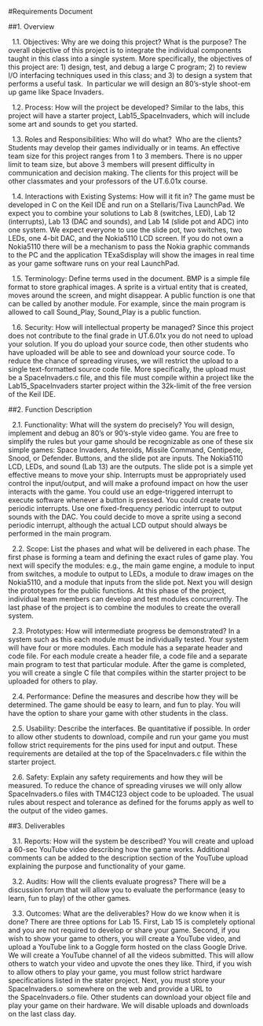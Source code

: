 #Requirements Document

##1. Overview

  1.1. Objectives: Why are we doing this project? What is the purpose? The overall objective of this project is to integrate the individual components taught in this class into a single system. More specifically, the objectives of this project are: 1) design, test, and debug a large C program; 2) to review I/O interfacing techniques used in this class; and 3) to design a system that performs a useful task.  In particular we will design an 80’s-style shoot-em up game like Space Invaders.

  1.2. Process: How will the project be developed? Similar to the labs, this project will have a starter project, Lab15_SpaceInvaders, which will include some art and sounds to get you started.

  1.3. Roles and Responsibilities: Who will do what?  Who are the clients? Students may develop their games individually or in teams. An effective team size for this project ranges from 1 to 3 members. There is no upper limit to team size, but above 3 members will present difficulty in communication and decision making. The clients for this project will be other classmates and your professors of the UT.6.01x course.

 
  1.4. Interactions with Existing Systems: How will it fit in? The game must be developed in C on the Keil IDE and run on a Stellaris/Tiva LaunchPad. We expect you to combine your solutions to Lab 8 (switches, LED), Lab 12 (interrupts), Lab 13 (DAC and sounds), and Lab 14 (slide pot and ADC) into one system. We expect everyone to use the slide pot, two switches, two LEDs, one 4-bit DAC, and the Nokia5110 LCD screen. If you do not own a Nokia5110 there will be a mechanism to pass the Nokia graphic commands to the PC and the application TExaSdisplay will show the images in real time as your game software runs on your real LaunchPad.

  1.5. Terminology: Define terms used in the document. BMP is a simple file format to store graphical images. A sprite is a virtual entity that is created, moves around the screen, and might disappear. A public function is one that can be called by another module. For example, since the main program is allowed to call Sound_Play, Sound_Play is a public function.

  1.6. Security: How will intellectual property be managed? Since this project does not contribute to the final grade in UT.6.01x you do not need to upload your solution. If you do upload your source code, then other students who have uploaded will be able to see and download your source code. To reduce the chance of spreading viruses, we will restrict the upload to a single text-formatted source code file. More specifically, the upload must be a SpaceInvaders.c file, and this file must compile within a project like the Lab15_SpaceInvaders starter project within the 32k-limit of the free version of the Keil IDE.

##2. Function Description

  2.1. Functionality: What will the system do precisely? You will design, implement and debug an 80’s or 90’s-style video game. You are free to simplify the rules but your game should be recognizable as one of these six simple games: Space Invaders, Asteroids, Missile Command, Centipede, Snood, or Defender. Buttons, and the slide pot are inputs. The Nokia5110 LCD, LEDs, and sound (Lab 13) are the outputs. The slide pot is a simple yet effective means to move your ship. Interrupts must be appropriately used control the input/output, and will make a profound impact on how the user interacts with the game. You could use an edge-triggered interrupt to execute software whenever a button is pressed. You could create two periodic interrupts. Use one fixed-frequency periodic interrupt to output sounds with the DAC. You could decide to move a sprite using a second periodic interrupt, although the actual LCD output should always be performed in the main program.

  2.2. Scope: List the phases and what will be delivered in each phase. The first phase is forming a team and defining the exact rules of game play. You next will specify the modules: e.g., the main game engine, a module to input from switches, a module to output to LEDs, a module to draw images on the Nokia5110, and a module that inputs from the slide pot. Next you will design the prototypes for the public functions. At this phase of the project, individual team members can develop and test modules concurrently. The last phase of the project is to combine the modules to create the overall system.

  2.3. Prototypes: How will intermediate progress be demonstrated? In a system such as this each module must be individually tested. Your system will have four or more modules. Each module has a separate header and code file. For each module create a header file, a code file and a separate main program to test that particular module. After the game is completed, you will create a single C file that compiles within the starter project to be uploaded for others to play.

  2.4. Performance: Define the measures and describe how they will be determined. The game should be easy to learn, and fun to play. You will have the option to share your game with other students in the class.

  2.5. Usability: Describe the interfaces. Be quantitative if possible. In order to allow other students to download, compile and run your game you must follow strict requirements for the pins used for input and output. These requirements are detailed at the top of the SpaceInvaders.c file within the starter project.

  2.6. Safety: Explain any safety requirements and how they will be measured. To reduce the chance of spreading viruses we will only allow SpaceInvaders.o files with TM4C123 object code to be uploaded. The usual rules about respect and tolerance as defined for the forums apply as well to the output of the video games.

##3. Deliverables

  3.1. Reports: How will the system be described? You will create and upload a 60-sec YouTube video describing how the game works. Additional comments can be added to the description section of the YouTube upload explaining the purpose and functionality of your game.

  3.2. Audits: How will the clients evaluate progress? There will be a discussion forum that will allow you to evaluate the performance (easy to learn, fun to play) of the other games.

  3.3. Outcomes: What are the deliverables? How do we know when it is done? There are three options for Lab 15. First, Lab 15 is completely optional and you are not required to develop or share your game.
Second, if you wish to show your game to others, you will create a YouTube video, and upload a YouTube link to a Goggle form hosted on the class Google Drive. We will create a YouTube channel of all the videos submitted. This will allow others to watch your video and upvote the ones they like.
Third, if you wish to allow others to play your game, you must follow strict hardware specifications listed in the stater project. Next, you must store your SpaceInvaders.o  somewhere on the web and provide a URL to the SpaceInvaders.o file. Other students can download your object file and play your game on their hardware. We will disable uploads and downloads on the last class day.

